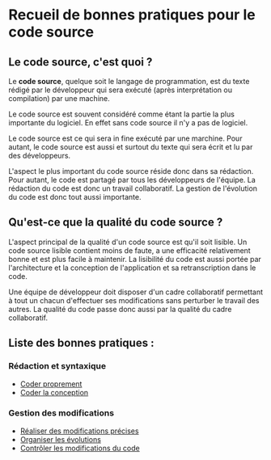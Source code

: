 Recueil de bonnes pratiques pour le code source
===============================================

Le code source, c'est quoi ?
----------------------------

Le **code source**, quelque soit le langage de programmation, est du texte rédigé par le développeur qui sera exécuté (après interprétation ou compilation) par une machine.

Le code source est souvent considéré comme étant la partie la plus importante du logiciel. En effet sans code source il n'y a pas de logiciel.

Le code source est ce qui sera in fine exécuté par une marchine. Pour autant, le code source est aussi et surtout du texte qui sera écrit et lu par des développeurs.

L'aspect le plus important du code source réside donc dans sa rédaction. Pour autant, le code est partagé par tous les développeurs de l'équipe. La rédaction du code est donc un travail collaboratif. La gestion de l'évolution du code est donc tout aussi importante.

Qu'est-ce que la qualité du code source ?
-----------------------------------------

L'aspect principal de la qualité d'un code source est qu'il soit lisible. Un code source lisible contient moins de faute, a une efficacité relativement bonne et est plus facile à maintenir. La lisibilité du code est aussi portée par l'architecture et la conception de l'application et sa retranscription dans le code.

Une équipe de développeur doit disposer d'un cadre collaboratif permettant à tout un chacun d'effectuer ses modifications sans perturber le travail des autres. La qualité du code passe donc aussi par la qualité du cadre collaboratif.

Liste des bonnes pratiques :
----------------------------

### Rédaction et syntaxique

* [Coder proprement](clean.md)
* [Coder la conception](concevoir.md)

### Gestion des modifications

* [Réaliser des modifications précises](modifier.md)
* [Organiser les évolutions](evoluer.md)
* [Contrôler les modifications du code](controler.md)
